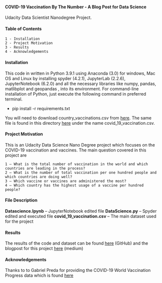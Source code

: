 #### COVID-19 Vaccination By The Number - A Blog Post for Data Science

 Udacity Data Scientist Nanodegree Project.
 
#### Table of Contents

	1 - Installation
	2 - Project Motivation
	3 - Results
	4 - Acknowledgements

#### Installation
This code in written in Python 3.9.1 using Anaconda (3.0) for windows, Mac OS and Linux by installing spyder (4.2.1), JupyterLab (2.2.6), JupyterNotebook (6.2.0) and all the necessary libraries like numpy, pandas, matlibplot and geopandas , into its environment.  For command-line installation of Python, just execute the following command in preferred terminal.

- pip install -r requirements.txt

You will need to download country_vaccinations.csv from [here](https://www.kaggle.com/gpreda/covid-world-vaccination-progress "here"). The same file is found in this directory [here](https://github.com/seyadeel/DataData "here") under the name covid_19_vaccination.csv.

#### Project Motivation

This is an Udacity Data Science Nano Degree project which focuses on the COVID-19 vaccination and vaccines. The main question covered in this project are 

	1 — What is the total number of vaccination in the world and which countries are leading in the process? 
	2 — What is the number of total vaccination per one hundred people and which countries are doing well? 
	3 — Which vaccine or vaccines are administered the most? 
	4 — Which country has the highest usage of a vaccine per hundred people?

#### File Description

**Datascience.Ipynb** – JupyterNotebook edited file
**DataScience.py** – Spyder edited and executed file
**covid_19_vaccination.csv** – The main dataset used for the project

#### Results

The results of the code and dataset can be found [here](https://github.com/seyadeel/DataData "here") (GitHub) and the blogpost for this project [here](https://tsegu-kahsay.medium.com/) (medium)

#### Acknowledgements

Thanks to to Gabriel Preda for providing the COVID-19 World Vaccination Progress data which is found [here](https://www.kaggle.com/gpreda/covid-world-vaccination-progress "here")
